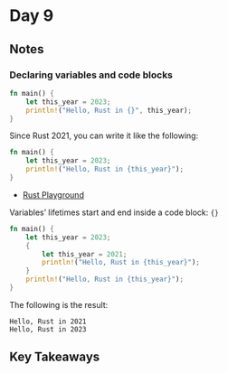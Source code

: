 # Day 9

## Notes

### Declaring variables and code blocks

```rust
fn main() {
    let this_year = 2023;
    println!("Hello, Rust in {}", this_year);
}
```

Since Rust 2021, you can write it like the following:

```rust
fn main() {
    let this_year = 2023;
    println!("Hello, Rust in {this_year}");
}
```

- [Rust Playground](https://play.rust-lang.org/?version=stable&mode=debug&edition=2021&gist=38f8393f0e2727ef02147223390665f0)

Variables’ lifetimes start and end inside a code block: `{}`

```rust
fn main() {
    let this_year = 2023;
    {
        let this_year = 2021;
        println!("Hello, Rust in {this_year}");
    }
    println!("Hello, Rust in {this_year}");
}
```

The following is the result:

```text
Hello, Rust in 2021
Hello, Rust in 2023
```

## Key Takeaways
